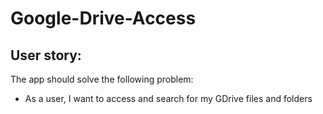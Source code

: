 # Google-Drive-Access
## **User story:**
 
The app should solve the following problem:
 
- As a user, I want to access and search for my GDrive files and folders



